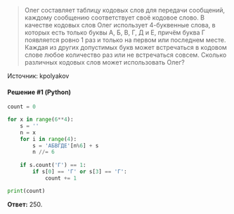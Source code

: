 > Олег составляет таблицу кодовых слов для передачи сообщений, каждому сообщению соответствует своё кодовое слово. В качестве кодовых слов Олег использует 4-буквенные слова, в которых есть только буквы А, Б, В, Г, Д и Е, причём буква Г появляется ровно 1 раз и только на первом или последнем месте. Каждая из других допустимых букв может встречаться в кодовом слове любое количество раз или не встречаться совсем. Сколько различных кодовых слов может использовать Олег?

Источник: kpolyakov

#### Решение #1 (Python)
```python
count = 0

for x in range(6**4):
    s = ''
    n = x
    for i in range(4):
        s = 'АБВГДЕ'[n%6] + s
        n //= 6
    
    if s.count('Г') == 1:
        if s[0] == 'Г' or s[3] == 'Г':
            count += 1

print(count)
```
**Ответ:** 250.
